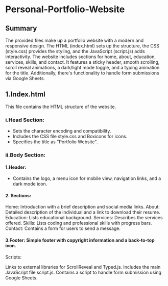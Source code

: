 # Personal-Portfolio-Website

## Summary
The provided files make up a portfolio website with a modern and responsive design. The HTML (index.html) sets up the structure, the CSS (style.css) provides the styling, and the JavaScript (script.js) adds interactivity. The website includes sections for home, about, education, services, skills, and contact. It features a sticky header, smooth scrolling, scroll reveal animations, a dark/light mode toggle, and a typing animation for the title. Additionally, there's functionality to handle form submissions via Google Sheets.


## 1.Index.html
This file contains the HTML structure of the website.

### i.Head Section:
* Sets the character encoding and compatibility.
* Includes the CSS file style.css and Boxicons for icons.
* Specifies the title as "Portfolio Website".

### ii.Body Section:

#### 1.Header:
* Contains the logo, a menu icon for mobile view, navigation links, and a dark mode icon.
#### 2. Sections:
Home: Introduction with a brief description and social media links.
About: Detailed description of the individual and a link to download their resume.
Education: Lists educational background.
Services: Describes the services offered.
Skills: Lists coding and professional skills with progress bars.
Contact: Contains a form for users to send a message.
#### 3.Footer: Simple footer with copyright information and a back-to-top icon.

Scripts:

Links to external libraries for ScrollReveal and Typed.js.
Includes the main JavaScript file script.js.
Contains a script to handle form submission using Google Sheets.

